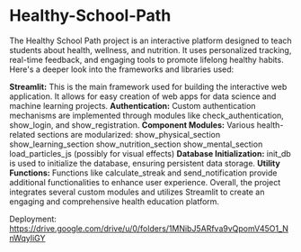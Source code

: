 # Healthy-School-Path
The Healthy School Path project is an interactive platform designed to teach students about health, wellness, and nutrition. It uses personalized tracking, real-time feedback, and engaging tools to promote lifelong healthy habits. Here's a deeper look into the frameworks and libraries used:

**Streamlit:** This is the main framework used for building the interactive web application. It allows for easy creation of web apps for data science and machine learning projects.
**Authentication:** Custom authentication mechanisms are implemented through modules like check_authentication, show_login, and show_registration.
**Component Modules:** Various health-related sections are modularized:
show_physical_section
show_learning_section
show_nutrition_section
show_mental_section
load_particles_js (possibly for visual effects)
**Database Initialization:** init_db is used to initialize the database, ensuring persistent data storage.
**Utility Functions:** Functions like calculate_streak and send_notification provide additional functionalities to enhance user experience.
Overall, the project integrates several custom modules and utilizes Streamlit to create an engaging and comprehensive health education platform.

Deployment:
https://drive.google.com/drive/u/0/folders/1MNibJ5ARfva9vQpomV45O1_NnWqyIiGY
